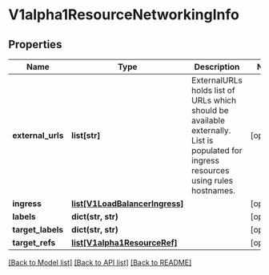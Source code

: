 # V1alpha1ResourceNetworkingInfo

## Properties
Name | Type | Description | Notes
------------ | ------------- | ------------- | -------------
**external_urls** | **list[str]** | ExternalURLs holds list of URLs which should be available externally. List is populated for ingress resources using rules hostnames. | [optional] 
**ingress** | [**list[V1LoadBalancerIngress]**](V1LoadBalancerIngress.md) |  | [optional] 
**labels** | **dict(str, str)** |  | [optional] 
**target_labels** | **dict(str, str)** |  | [optional] 
**target_refs** | [**list[V1alpha1ResourceRef]**](V1alpha1ResourceRef.md) |  | [optional] 

[[Back to Model list]](../README.md#documentation-for-models) [[Back to API list]](../README.md#documentation-for-api-endpoints) [[Back to README]](../README.md)



